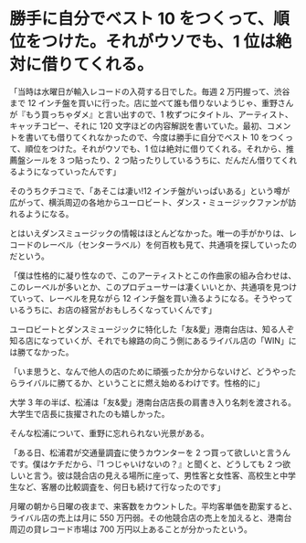# 勝手に自分でベスト 10 をつくって、順位をつけた。それがウソでも、1 位は絶対に借りてくれる。

「当時は水曜日が輸入レコードの入荷する日でした。毎週 2 万円握って、渋谷まで 12 インチ盤を買いに行った。店に並べて誰も借りないようじゃ、重野さんが『もう買っちゃダメ』と言い出すので、1 枚ずつにタイトル、アーティスト、キャッチコピー、それに 120 文字ほどの内容解説を書いていた。最初、コメントを書いても借りてくれなかったので、今度は勝手に自分でベスト 10 をつくって、順位をつけた。それがウソでも、1 位は絶対に借りてくれる。それから、推薦盤シールを 3 つ貼ったり、2 つ貼ったりしているうちに、だんだん借りてくれるようになっていったんです」

そのうちクチコミで、「あそこは凄い!12 インチ盤がいっぱいある」という噂が広がって、横浜周辺の各地からユーロビート、ダンス・ミュージックファンが訪れるようになる。

とはいえダンスミュージックの情報はほとんどなかった。唯一の手がかりは、レコードのレーベル（センターラベル）を何百枚も見て、共通項を探していったのだという。

「僕は性格的に凝り性なので、このアーティストとこの作曲家の組み合わせは、このレーベルが多いとか、このプロデューサーは凄くいいとか、共通項を見つけていって、レーベルを見ながら 12 インチ盤を買い漁るようになる。そうやっているうちに、お店の経営がおもしろくなっていくんです」

ユーロビートとダンスミュージックに特化した「友&愛」港南台店は、知る人ぞ知る店になっていくが、それでも線路の向こう側にあるライバル店の「WIN」には勝てなかった。

「いま思うと、なんで他人の店のために頑張ったか分からないけど、どうやったらライバルに勝てるか、ということに燃え始めるわけです。性格的に」

大学 3 年の半ば、松浦は「友&愛」港南台店店長の肩書き入り名刺を渡される。大学生で店長に抜擢されたのも嬉しかった。

そんな松浦について、重野に忘れられない光景がある。

「ある日、松浦君が交通量調査に使うカウンターを 2 つ買って欲しいと言うんです。僕はケチだから、『1 つじゃいけないの？』と聞くと、どうしても 2 つ欲しいと言う。彼は競合店の見える場所に座って、男性客と女性客、高校生と中学生など、客層の比較調査を、何日も続けて行なったのです」

月曜の朝から日曜の夜まで、来客数をカウントした。平均客単価を勘案すると、ライバル店の売上は月に 550 万円弱。その他競合店の売上を加えると、港南台周辺の貸レコード市場は 700 万円以上あることが分かったという。
